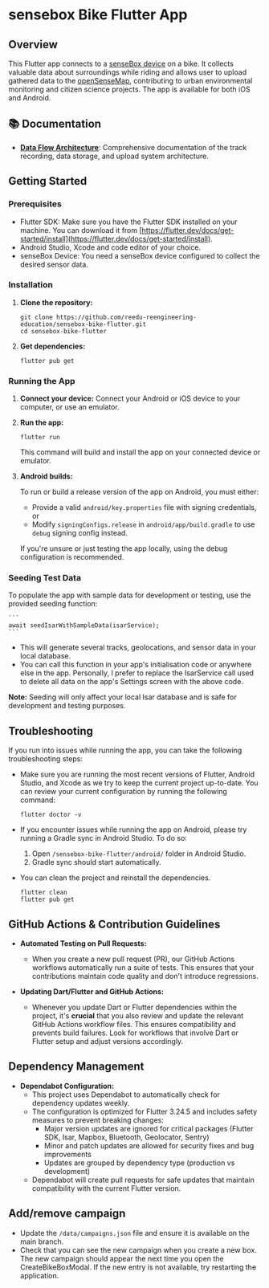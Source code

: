 # sensebox Bike Flutter App

## Overview

This Flutter app connects to a [senseBox device](https://sensebox.de/en/products-bike) on a bike. It collects valuable data about surroundings while riding and allows user to upload gathered data to the [openSenseMap](https://opensensemap.org/), contributing to urban environmental monitoring and citizen science projects. The app is available for both iOS and Android.

## 📚 Documentation

- **[Data Flow Architecture](docs/DATA_FLOW_ARCHITECTURE.md)**: Comprehensive documentation of the track recording, data storage, and upload system architecture.

## Getting Started

### Prerequisites

*   Flutter SDK: Make sure you have the Flutter SDK installed on your machine. You can download it from [https://flutter.dev/docs/get-started/install](https://flutter.dev/docs/get-started/install).
*   Android Studio, Xcode and code editor of your choice.
*   senseBox Device: You need a senseBox device configured to collect the desired sensor data.

### Installation

1.  **Clone the repository:**

    ```
    git clone https://github.com/reedu-reengineering-education/sensebox-bike-flutter.git
    cd sensebox-bike-flutter
    ```

2.  **Get dependencies:**

    ```
    flutter pub get
    ```

### Running the App

1.  **Connect your device:** Connect your Android or iOS device to your computer, or use an emulator.

2.  **Run the app:**

    ```
    flutter run
    ```

    This command will build and install the app on your connected device or emulator.

3.  **Android builds:**

    To run or build a release version of the app on Android, you must either:

    - Provide a valid `android/key.properties` file with signing credentials, or
    - Modify `signingConfigs.release` in `android/app/build.gradle` to use `debug` signing config instead.
    
    If you're unsure or just testing the app locally, using the debug configuration is recommended.

### Seeding Test Data

To populate the app with sample data for development or testing, use the provided seeding function:

    ```
    await seedIsarWithSampleData(isarService);
    ```

*   This will generate several tracks, geolocations, and sensor data in your local database.
*   You can call this function in your app's initialisation code or anywhere else in the app. Personally, I prefer to replace the IsarService call used to delete all data on the app's Settings screen with the above code.

**Note:**
Seeding will only affect your local Isar database and is safe for development and testing purposes.

## Troubleshooting

If you run into issues while running the app, you can take the following troubleshooting steps:
*   Make sure you are running the most recent versions of Flutter, Android Studio, and Xcode as we try to keep the current project up-to-date. You can review your current configuration by running the following command:

    ```
    flutter doctor -v
    ```

*   If you encounter issues while running the app on Android, please try running a Gradle sync in Android Studio. To do so:

    1.  Open `/sensebox-bike-flutter/android/` folder in Android Studio.
    2.  Gradle sync should start automatically.

*   You can clean the project and reinstall the dependencies.

    ```
    flutter clean
    flutter pub get
    ```

## GitHub Actions & Contribution Guidelines

*   **Automated Testing on Pull Requests:**
    *   When you create a new pull request (PR), our GitHub Actions workflows automatically run a suite of tests. This ensures that your contributions maintain code quality and don't introduce regressions.

*   **Updating Dart/Flutter and GitHub Actions:**
    *   Whenever you update Dart or Flutter dependencies within the project, it's **crucial** that you also review and update the relevant GitHub Actions workflow files. This ensures compatibility and prevents build failures. Look for workflows that involve Dart or Flutter setup and adjust versions accordingly.

## Dependency Management

*   **Dependabot Configuration:**
    *   This project uses Dependabot to automatically check for dependency updates weekly.
    *   The configuration is optimized for Flutter 3.24.5 and includes safety measures to prevent breaking changes:
        *   Major version updates are ignored for critical packages (Flutter SDK, Isar, Mapbox, Bluetooth, Geolocator, Sentry)
        *   Minor and patch updates are allowed for security fixes and bug improvements
        *   Updates are grouped by dependency type (production vs development)
    *   Dependabot will create pull requests for safe updates that maintain compatibility with the current Flutter version.

## Add/remove campaign

- Update the `/data/campaigns.json` file and ensure it is available on the main branch.
- Check that you can see the new campaign when you create a new box. The new campaign should appear the next time you open the CreateBikeBoxModal. If the new entry is not available, try restarting the application.
